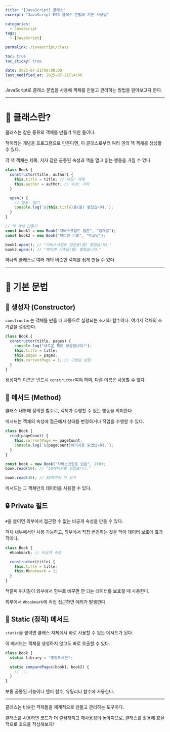 ```yaml
---
title: "[JavaScript] 클래스"
excerpt: "JavaScript ES6 클래스 문법과 기본 사용법"

categories:
  - JavaScript
tags:
  - [JavaScript]

permalink: /javascript/class

toc: true
toc_sticky: true

date: 2025-07-21T00:00:00
last_modified_at: 2025-07-21T14:00
---
```


JavaScript로 클래스 문법을 사용해 객체를 만들고 관리하는 방법을 알아보고자 한다.

---

# 🏫 클래스란?

클래스는 같은 종류의 객체를 만들기 위한 틀이다.

책이라는 개념을 프로그램으로 만든다면, 이 클래스로부터 여러 권의 책 객체를 생성할 수 있다.

각 책 객체는 제목, 저자 같은 공통된 속성과 책을 열고 읽는 행동을 가질 수 있다.

```js
class Book {
  constructor(title, author) {
    this.title = title; // 속성: 제목
    this.author = author; // 속성: 저자
  }

  open() {
    // 행동: 열기
    console.log(`${this.title}을(를) 펼쳤습니다.`);
  }
}

// 책 객체 만들기
const book1 = new Book("자바스크립트 입문", "김개발");
const book2 = new Book("파이썬 기초", "박코딩");

book1.open(); // "자바스크립트 입문을(를) 펼쳤습니다."
book2.open(); // "파이썬 기초을(를) 펼쳤습니다."
```

하나의 클래스로 여러 개의 비슷한 객체를 쉽게 만들 수 있다.

---

# 📝 기본 문법

## 🚀 생성자 (Constructor)

`constructor`는 객체를 만들 때 자동으로 실행되는 초기화 함수이다. 여기서 객체의 초기값을 설정한다.

```js
class Book {
  constructor(title, pages) {
    console.log("새로운 책이 생성됩니다!");
    this.title = title;
    this.pages = pages;
    this.currentPage = 1; // 기본값 설정
  }
}
```

생성자의 이름은 반드시 `constructor`여야 하며, 다른 이름은 사용할 수 없다.

## 🔧 메서드 (Method)

클래스 내부에 정의한 함수로, 객체가 수행할 수 있는 행동을 의미한다.

메서드는 객체의 속성에 접근해서 상태를 변경하거나 작업을 수행할 수 있다.

```js
class Book {
  read(pageCount) {
    this.currentPage += pageCount;
    console.log(`${pageCount}페이지를 읽었습니다.`);
  }
}

const book = new Book("자바스크립트 입문", 200);
book.read(50); // "50페이지를 읽었습니다."

book.read(30); // 30페이지 더 읽기
```

메서드는 그 객체만의 데이터를 사용할 수 있다.

## 🔒 Private 필드

`#`을 붙이면 외부에서 접근할 수 없는 비공개 속성을 만들 수 있다.

객체 내부에서만 사용 가능하고, 외부에서 직접 변경하는 것을 막아 데이터 보호에 효과적이다.

```js
class Book {
  #bookmark; // 비공개 속성

  constructor(title) {
    this.title = title;
    this.#bookmark = 1;
  }
}
```

책갈피 위치같이 외부에서 함부로 바꾸면 안 되는 데이터를 보호할 때 사용한다.

외부에서 `#bookmark`에 직접 접근하면 에러가 발생한다.

## 📌 Static (정적) 메서드

`static`을 붙이면 클래스 자체에서 바로 사용할 수 있는 메서드가 된다.

이 메서드는 객체를 생성하지 않고도 바로 호출할 수 있다.

```js
class Book {
  static library = "중앙도서관";

  static comparePages(book1, book2) {
    // ...
  }
}
```

보통 공통된 기능이나 헬퍼 함수, 유틸리티 함수에 사용한다.

---

클래스는 비슷한 객체들을 체계적으로 만들고 관리하는 도구이다.

클래스를 사용하면 코드가 더 깔끔해지고 재사용성이 높아지므로, 클래스를 활용해 효율적으로 코드를 작성해보자!
